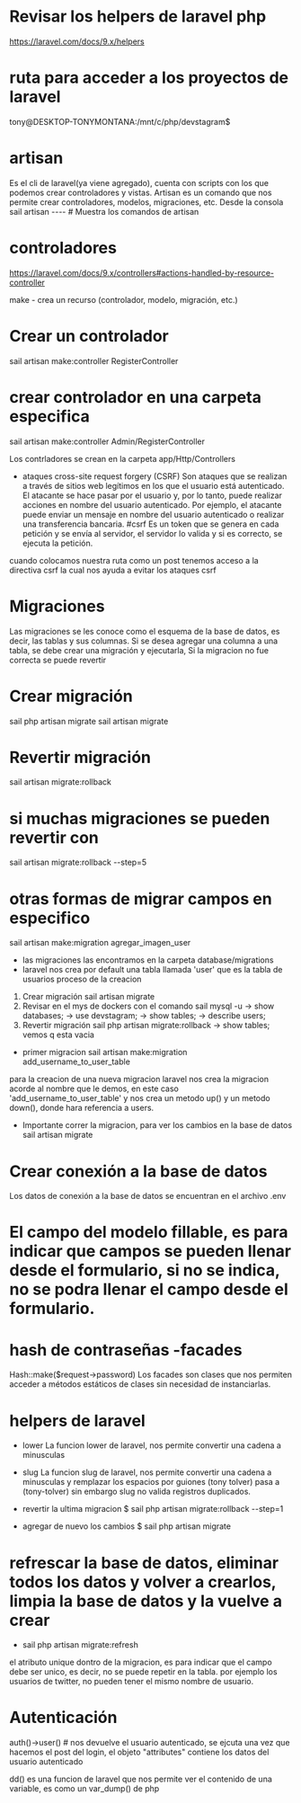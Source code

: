 # Revisar los helpers de laravel php
https://laravel.com/docs/9.x/helpers

# ruta para acceder a los proyectos de laravel
tony@DESKTOP-TONYMONTANA:/mnt/c/php/devstagram$

# artisan
Es el cli de laravel(ya viene agregado), cuenta con scripts con los que podemos crear controladores y vistas.
Artisan es un comando que nos permite crear controladores, modelos, migraciones, etc.
Desde la consola
sail artisan      ----    # Muestra los comandos de artisan

# controladores
https://laravel.com/docs/9.x/controllers#actions-handled-by-resource-controller

make - crea un recurso (controlador, modelo, migración, etc.)
# Crear un controlador 
sail artisan make:controller RegisterController
# crear controlador en una carpeta especifica
sail artisan make:controller Admin/RegisterController

Los contrladores se crean en la carpeta app/Http/Controllers

- ataques cross-site request forgery (CSRF)
Son ataques que se realizan a través de sitios web legítimos en los que el usuario está autenticado. El atacante se hace pasar por el usuario y, por lo tanto, puede realizar acciones en nombre del usuario autenticado. Por ejemplo, el atacante puede enviar un mensaje en nombre del usuario autenticado o realizar una transferencia bancaria.
#csrf 
Es un token que se genera en cada petición y se envía al servidor, el servidor lo valida y si es correcto, se ejecuta la petición.

cuando colocamos nuestra ruta como un post tenemos acceso a la directiva csrf la cual nos ayuda a evitar los ataques csrf

# Migraciones 
Las migraciones se les conoce como el esquema de la base de datos, es decir, las tablas y sus columnas.
Si se desea agregar una columna a una tabla, se debe crear una migración y ejecutarla, 
Si la migracion no fue correcta se puede revertir
# Crear migración
sail php artisan migrate
sail artisan migrate
# Revertir migración
sail artisan migrate:rollback
# si muchas migraciones se pueden revertir con
sail artisan migrate:rollback --step=5

# otras formas de migrar campos en especifico	
sail artisan make:migration agregar_imagen_user

- las migraciones las encontramos en la carpeta database/migrations
- laravel nos crea por default una tabla llamada 'user' que es la tabla de usuarios
proceso de la creacion 
1. Crear migración
sail artisan migrate
2. Revisar en el mys de dockers con el comando
sail mysql -u
-> show databases;
-> use devstagram;
-> show tables;
-> describe users;
3. Revertir migración
sail php artisan migrate:rollback
-> show tables;    vemos q esta vacia

- primer migracion
sail artisan make:migration add_username_to_user_table

para la creacion de una nueva migracion laravel nos crea la migracion acorde al nombre que le demos, en este caso 'add_username_to_user_table' y nos crea un metodo up() y un metodo down(), donde hara referencia a users.

- Importante correr la migracion, para ver los cambios en la base de datos
sail artisan migrate

# Crear conexión a la base de datos
Los datos de conexión a la base de datos se encuentran en el archivo .env

# El campo del modelo fillable, es para indicar que campos se pueden llenar desde el formulario, si no se indica, no se podra llenar el campo desde el formulario.

# hash de contraseñas -facades
Hash::make($request->password)
Los facades son clases que nos permiten acceder a métodos estáticos de clases sin necesidad de instanciarlas.

# helpers de laravel
- lower 
La funcion lower de laravel, nos permite convertir una cadena a minusculas
- slug
La funcion slug de laravel, nos permite convertir una cadena a minusculas y remplazar los espacios por guiones (tony tolver) pasa a  (tony-tolver)
sin embargo slug no valida registros duplicados.


- revertir la ultima migracion
$ sail php artisan migrate:rollback --step=1
- agregar de nuevo los cambios
$ sail php artisan migrate

# refrescar la base de datos, eliminar todos los datos y volver a crearlos, limpia la base de datos y la vuelve a crear
-  sail php artisan migrate:refresh

el atributo unique dontro de la migracion, es para indicar que el campo debe ser unico, es decir, no se puede repetir en la tabla.
por ejemplo los usuarios de twitter, no pueden tener el mismo nombre de usuario.


# Autenticación
auth()->user()  # nos devuelve el usuario autenticado, se ejcuta una vez que hacemos el post del login, el objeto "attributes" contiene los datos del usuario autenticado

dd() es una funcion de laravel que nos permite ver el contenido de una variable, es como un var_dump() de php 